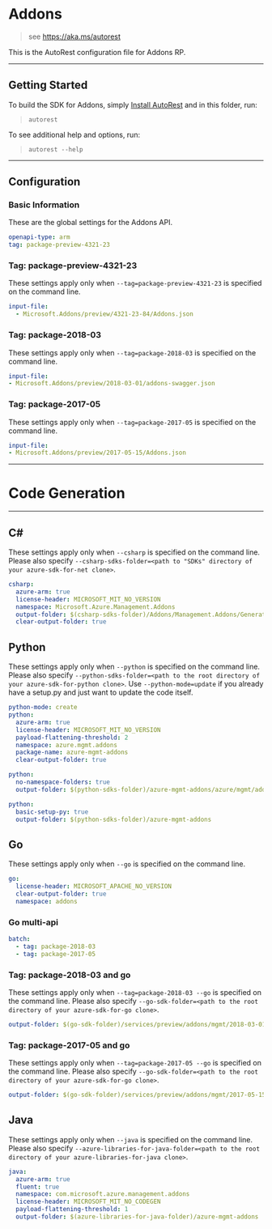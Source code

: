 # Addons

> see https://aka.ms/autorest

This is the AutoRest configuration file for Addons RP.

---

## Getting Started

To build the SDK for Addons, simply [Install AutoRest](https://aka.ms/autorest/install) and in this folder, run:

> `autorest`

To see additional help and options, run:

> `autorest --help`

---

## Configuration

### Basic Information

These are the global settings for the Addons API.

``` yaml
openapi-type: arm
tag: package-preview-4321-23
```


### Tag: package-preview-4321-23

These settings apply only when `--tag=package-preview-4321-23` is specified on the command line.

```yaml $(tag) == 'package-preview-4321-23'
input-file:
  - Microsoft.Addons/preview/4321-23-84/Addons.json
```
### Tag: package-2018-03

These settings apply only when `--tag=package-2018-03` is specified on the command line.

``` yaml $(tag) == 'package-2018-03'
input-file:
- Microsoft.Addons/preview/2018-03-01/addons-swagger.json
```

### Tag: package-2017-05

These settings apply only when `--tag=package-2017-05` is specified on the command line.

``` yaml $(tag) == 'package-2017-05'
input-file:
- Microsoft.Addons/preview/2017-05-15/Addons.json
```

---

# Code Generation

---

## C#

These settings apply only when `--csharp` is specified on the command line.
Please also specify `--csharp-sdks-folder=<path to "SDKs" directory of your azure-sdk-for-net clone>`.

``` yaml $(csharp)
csharp:
  azure-arm: true
  license-header: MICROSOFT_MIT_NO_VERSION
  namespace: Microsoft.Azure.Management.Addons
  output-folder: $(csharp-sdks-folder)/Addons/Management.Addons/Generated
  clear-output-folder: true
```

## Python

These settings apply only when `--python` is specified on the command line.
Please also specify `--python-sdks-folder=<path to the root directory of your azure-sdk-for-python clone>`.
Use `--python-mode=update` if you already have a setup.py and just want to update the code itself.

``` yaml $(python)
python-mode: create
python:
  azure-arm: true
  license-header: MICROSOFT_MIT_NO_VERSION
  payload-flattening-threshold: 2
  namespace: azure.mgmt.addons
  package-name: azure-mgmt-addons
  clear-output-folder: true
```

``` yaml $(python) && $(python-mode) == 'update'
python:
  no-namespace-folders: true
  output-folder: $(python-sdks-folder)/azure-mgmt-addons/azure/mgmt/addons
```

``` yaml $(python) && $(python-mode) == 'create'
python:
  basic-setup-py: true
  output-folder: $(python-sdks-folder)/azure-mgmt-addons
```

## Go

These settings apply only when `--go` is specified on the command line.

``` yaml $(go)
go:
  license-header: MICROSOFT_APACHE_NO_VERSION
  clear-output-folder: true
  namespace: addons
```

### Go multi-api

``` yaml $(go) && $(multiapi)
batch:
  - tag: package-2018-03
  - tag: package-2017-05
```

### Tag: package-2018-03 and go

These settings apply only when `--tag=package-2018-03 --go` is specified on the command line.
Please also specify `--go-sdk-folder=<path to the root directory of your azure-sdk-for-go clone>`.

``` yaml $(tag)=='package-2018-03' && $(go)
output-folder: $(go-sdk-folder)/services/preview/addons/mgmt/2018-03-01/addons
```

### Tag: package-2017-05 and go

These settings apply only when `--tag=package-2017-05 --go` is specified on the command line.
Please also specify `--go-sdk-folder=<path to the root directory of your azure-sdk-for-go clone>`.

``` yaml $(tag)=='package-2017-05' && $(go)
output-folder: $(go-sdk-folder)/services/preview/addons/mgmt/2017-05-15/addons
```

## Java

These settings apply only when `--java` is specified on the command line.
Please also specify `--azure-libraries-for-java-folder=<path to the root directory of your azure-libraries-for-java clone>`.

``` yaml $(java)
java:
  azure-arm: true
  fluent: true
  namespace: com.microsoft.azure.management.addons
  license-header: MICROSOFT_MIT_NO_CODEGEN
  payload-flattening-threshold: 1
  output-folder: $(azure-libraries-for-java-folder)/azure-mgmt-addons
```
